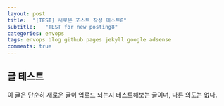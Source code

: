 ```yaml
---
layout: post
title:  "[TEST] 새로운 포스트 작성 테스트8"
subtitle:   "TEST for new posting8"
categories: envops
tags: envops blog github pages jekyll google adsense 
comments: true
---
```



## 글 테스트
이 글은 단순히 새로운 글이 업로드 되는지 테스트해보는 글이며, 다른 의도는 없다.

